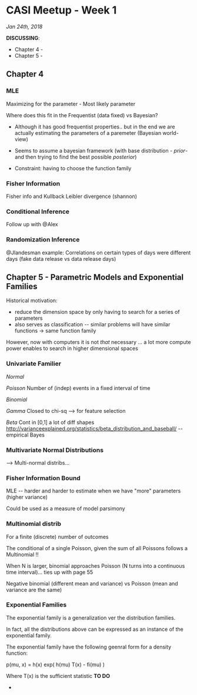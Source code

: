 
# CASI Meetup - Week 1
_Jan 24th, 2018_

__DISCUSSING__:
  - Chapter 4 - 
  - Chapter 5 - 


## Chapter 4 

### MLE
Maximizing for the parameter - Most likely parameter

Where does this fit in the Frequentist (data fixed) vs Bayesian?
 - Although it has good frequentist properties.. but in the end we are actually estimating the parameters of a paremeter (Bayesian world-view)

 - Seems to assume a bayesian framework (with base distribution - _prior_- and then trying to find the best possible _posterior_)

 - Constraint: having to choose the function family


### Fisher Information

Fisher info and Kullback Leibler divergence (shannon)


### Conditional Inference
Follow up with @Alex


### Randomization Inference

@Jlandesman example: Correlations on certain types of days were different days (fake data release vs data release days)


## Chapter 5 - Parametric Models and Exponential Families

Historical motivation:
- reduce the dimension space by only having to search for a series of parameters
- also serves as classification -- similar problems will have similar functions -> same function family

However, now with computers it is not _that_ necessary ... a lot more compute power enables to search in higher dimensional spaces


### Univariate Familier

*Normal*

*Poisson* Number of (indep) events in a fixed interval of time 

*Binomial* 

*Gamma* Closed to chi-sq --> for feature selection

*Beta* Cont in [0,1] a lot of diff shapes
http://varianceexplained.org/statistics/beta_distribution_and_baseball/
--empirical Bayes


### Multivariate Normal Distributions
--> Multi-normal distribs...


### Fisher Information Bound
MLE -- harder and harder to estimate when we have "more" parameters (higher variance)

Could be used as a measure of model parsimony


### Multinomial distrib
For a finite (discrete) number of outcomes

The conditional of a single Poisson, given the sum of all Poissons follows a Multinomial !!

When N is larger, binomial approaches Poisson (N turns into a continuous time interval)... ties up with page 55

Negative binomial (different mean and variance) vs Poisson (mean and variance are the same)


### Exponential Families
The exponential family is a generalization ver the distribution families.

In fact, all the distributions above can be expressed as an instance of the exponential family.  

The exponential family have the following geenral form for a density function:  

p(mu, x) = h(x) exp( h(mu) T(x) - fi(mu) )  

Where T(x) is the sufficient statistic **TO DO**  

 - 


